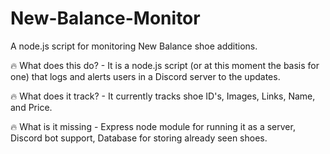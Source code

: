 # New-Balance-Monitor
A node.js script for monitoring New Balance shoe additions. 

🔥 What does this do? - It is a node.js script (or at this moment the basis for one) that logs and alerts users in a Discord server to the updates.

🔥 What does it track? - It currently tracks shoe ID's, Images, Links, Name, and Price. 

🔥 What is it missing - Express node module for running it as a server, Discord bot support, Database for storing already seen shoes.
